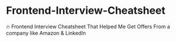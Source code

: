# Frontend-Interview-Cheatsheet
🔥 Frontend Interview Cheatsheet That Helped Me Get Offers From a company like Amazon &amp; LinkedIn
